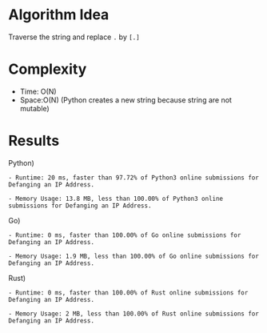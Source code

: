 # Algorithm Idea
Traverse the string and replace `.` by `[.]`


# Complexity

- Time: O(N)
- Space:O(N) (Python creates a new string because string are not mutable)

# Results

Python)

    - Runtime: 20 ms, faster than 97.72% of Python3 online submissions for Defanging an IP Address.

    - Memory Usage: 13.8 MB, less than 100.00% of Python3 online submissions for Defanging an IP Address.

Go)

    - Runtime: 0 ms, faster than 100.00% of Go online submissions for Defanging an IP Address.

    - Memory Usage: 1.9 MB, less than 100.00% of Go online submissions for Defanging an IP Address.

Rust)

    - Runtime: 0 ms, faster than 100.00% of Rust online submissions for Defanging an IP Address.

    - Memory Usage: 2 MB, less than 100.00% of Rust online submissions for Defanging an IP Address.
